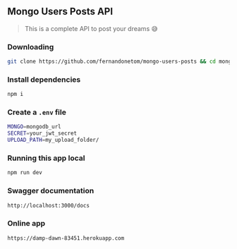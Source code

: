## Mongo Users Posts API

> This is a complete API to post your dreams 😅

### Downloading

```bash
git clone https://github.com/fernandonetom/mongo-users-posts && cd mongo-users-posts
```

### Install dependencies

```bash
npm i
```

### Create a `.env` file

```bash
MONGO=mongodb_url
SECRET=your_jwt_secret
UPLOAD_PATH=my_upload_folder/
```

### Running this app local

```bash
npm run dev
```

### Swagger documentation

```bash
http://localhost:3000/docs
```

### Online app

```bash
https://damp-dawn-83451.herokuapp.com
```


